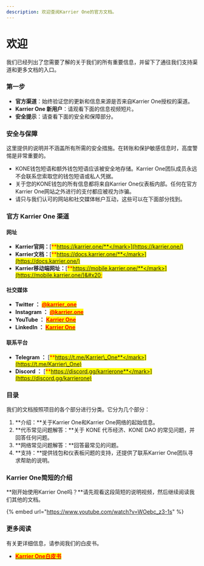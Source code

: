 ```yaml
---
description: 欢迎查阅Karrier One的官方文档。
---
```


# 欢迎

我们已经列出了您需要了解的关于我们的所有重要信息，并留下了通往我们支持渠道和更多文档的入口。

### 第一步

* **官方渠道**：始终验证您的更新和信息来源是否来自Karrier One授权的渠道。
* **Karrier One 新用户**：请观看下面的信息视频短片。
* **安全提示**：请查看下面的安全和保障部分。

### **安全与保障**

这里提供的说明并不涵盖所有所需的安全措施。在转账和保护敏感信息时，高度警惕是非常重要的。

* KONE钱包短语和额外钱包短语应该被安全地存储。Karrier One团队成员永远不会联系您索取您的钱包短语或私人凭据。
* 关于您的KONE钱包的所有信息都将来自Karrier One仪表板内部。任何在官方Karrier One网站之外进行的支付都应被视为诈骗。
* 请只与我们认可的网站和社交媒体帐户互动，这些可以在下面部分找到。

### **官方 Karrier One 渠道**

#### **网址**

* **Karrier官网：**[<mark style="color:red;">**https://karrier.one/**</mark>](https://karrier.one/)
* **Karrier文档：**[<mark style="color:red;">**https://docs.karrier.one/**</mark>](https://docs.karrier.one/)
* **Karrier移动端网址：**[<mark style="color:red;">**https://mobile.karrier.one/**</mark>](https://mobile.karrier.one/)&#x20;

#### **社交媒体**

* **Twitter ：** [<mark style="color:red;">**@karrier\_one**</mark>](https://twitter.com/karrier\_one)
* **Instagram ：** [<mark style="color:red;">**@karrier.one**</mark>](https://www.instagram.com/karrier.one/)
* **YouTube ：** [<mark style="color:red;">**Karrier One**</mark>](https://www.youtube.com/@karrierone)
* **LinkedIn ：** [<mark style="color:red;">**Karrier One**</mark>](https://www.linkedin.com/company/83140661/)

#### **联系平台**

* **Telegram ：** [<mark style="color:red;">**https://t.me/Karrier\_One**</mark>](https://t.me/Karrier\_One)
* **Discord ：** [<mark style="color:red;">**https://discord.gg/karrierone**</mark>](https://discord.gg/karrierone)

### 目录 <a href="#table-of-contents" id="table-of-contents"></a>

我们的文档按照项目的各个部分进行分类。它分为几个部分：

1. **介绍：**关于Karrier One和Karrier One网络的起始信息。
2. **代币常见问题解答：**关于 KONE 代币经济、KONE DAO 的常见问题，并回答任何问题。
3. **网络常见问题解答：**回答最常见的问题。
4. **支持：**提供钱包和仪表板问题的支持，还提供了联系Karrier One团队寻求帮助的说明。

### Karrier One简短的介绍 <a href="#karrier-one-simplified" id="karrier-one-simplified"></a>

**刚开始使用Karrier One吗？**请先观看这段简短的说明视频，然后继续阅读我们其他的文档。



{% embed url="https://www.youtube.com/watch?v=WOebc_z3-1s" %}

### 更多阅读

有关更详细信息，请参阅我们的白皮书。

* [<mark style="color:red;">**Karrier One白皮书**</mark>](https://karrier.one/pdf/Karrier\_One\_Whitepaperv2.pdf)
